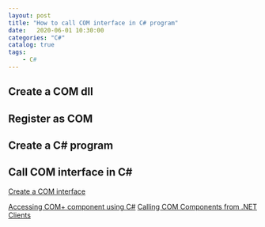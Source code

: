 ```yaml
---                
layout: post                
title: "How to call COM interface in C# program" 
date:   2020-06-01 10:30:00                 
categories: "C#"                
catalog: true                
tags:                 
    - C#                
---      
```


## Create a COM dll

## Register as COM

## Create a C# program


## Call COM interface in C#



[Create a COM interface](https://docs.microsoft.com/en-us/cpp/ide/creating-a-com-interface-visual-cpp?view=vs-2019)

[Accessing COM+ component using C#](https://www.codeproject.com/Articles/1511/Accessing-COM-component-using-C)
[Calling COM Components from .NET Clients](https://docs.microsoft.com/en-us/previous-versions/dotnet/articles/ms973800(v=msdn.10)?redirectedfrom=MSDN#)